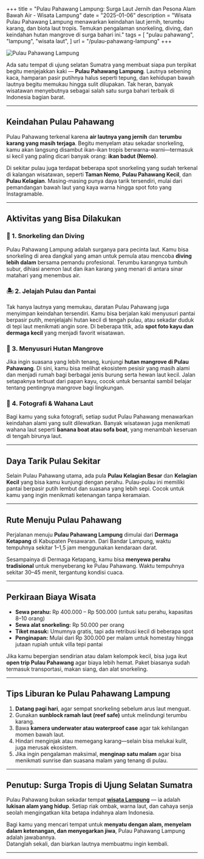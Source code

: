 +++
title = "Pulau Pahawang Lampung: Surga Laut Jernih dan Pesona Alam Bawah Air - Wisata Lampung"
date = "2025-01-06"
description = "Wisata Pulau Pahawang Lampung menawarkan keindahan laut jernih, terumbu karang, dan biota laut tropis. Temukan pengalaman snorkeling, diving, dan keindahan hutan mangrove di surga bahari ini."
tags = [
    "pulau pahawang",
    "lampung",
    "wisata laut",
]
url = "/pulau-pahawang-lampung"
+++

![Pulau Pahawang Lampung](/images/pulau-pahawang.webp)

Ada satu tempat di ujung selatan Sumatra yang membuat siapa pun terpikat begitu menjejakkan kaki — **Pulau Pahawang Lampung**. Lautnya sebening kaca, hamparan pasir putihnya halus seperti tepung, dan kehidupan bawah lautnya begitu memukau hingga sulit dilupakan. Tak heran, banyak wisatawan menyebutnya sebagai salah satu surga bahari terbaik di Indonesia bagian barat.

---

## Keindahan Pulau Pahawang

Pulau Pahawang terkenal karena **air lautnya yang jernih** dan **terumbu karang yang masih terjaga**. Begitu menyelam atau sekadar snorkeling, kamu akan langsung disambut ikan-ikan tropis berwarna-warni—termasuk si kecil yang paling dicari banyak orang: **ikan badut (Nemo)**.

Di sekitar pulau juga terdapat beberapa spot snorkeling yang sudah terkenal di kalangan wisatawan, seperti **Taman Nemo**, **Pulau Pahawang Kecil**, dan **Pulau Kelagian**. Masing-masing punya daya tarik tersendiri, mulai dari pemandangan bawah laut yang kaya warna hingga spot foto yang Instagramable.

---

## Aktivitas yang Bisa Dilakukan

### 🐠 1. Snorkeling dan Diving
Pulau Pahawang Lampung adalah surganya para pecinta laut. Kamu bisa snorkeling di area dangkal yang aman untuk pemula atau mencoba **diving lebih dalam** bersama pemandu profesional. Terumbu karangnya tumbuh subur, dihiasi anemon laut dan ikan karang yang menari di antara sinar matahari yang menembus air.

### 🏝️ 2. Jelajah Pulau dan Pantai
Tak hanya lautnya yang memukau, daratan Pulau Pahawang juga menyimpan keindahan tersendiri. Kamu bisa berjalan kaki menyusuri pantai berpasir putih, menjelajahi hutan kecil di tengah pulau, atau sekadar duduk di tepi laut menikmati angin sore. Di beberapa titik, ada **spot foto kayu dan dermaga kecil** yang menjadi favorit wisatawan.

### 🌿 3. Menyusuri Hutan Mangrove
Jika ingin suasana yang lebih tenang, kunjungi **hutan mangrove di Pulau Pahawang**. Di sini, kamu bisa melihat ekosistem pesisir yang masih alami dan menjadi rumah bagi berbagai jenis burung serta hewan laut kecil. Jalan setapaknya terbuat dari papan kayu, cocok untuk bersantai sambil belajar tentang pentingnya mangrove bagi lingkungan.

### 📸 4. Fotografi & Wahana Laut
Bagi kamu yang suka fotografi, setiap sudut Pulau Pahawang menawarkan keindahan alami yang sulit dilewatkan. Banyak wisatawan juga menikmati wahana laut seperti **banana boat atau sofa boat**, yang menambah keseruan di tengah birunya laut.

---

## Daya Tarik Pulau Sekitar

Selain Pulau Pahawang utama, ada pula **Pulau Kelagian Besar** dan **Kelagian Kecil** yang bisa kamu kunjungi dengan perahu. Pulau-pulau ini memiliki pantai berpasir putih lembut dan suasana yang lebih sepi. Cocok untuk kamu yang ingin menikmati ketenangan tanpa keramaian.

---

## Rute Menuju Pulau Pahawang

Perjalanan menuju **Pulau Pahawang Lampung** dimulai dari **Dermaga Ketapang** di Kabupaten Pesawaran. Dari Bandar Lampung, waktu tempuhnya sekitar 1–1,5 jam menggunakan kendaraan darat.  

Sesampainya di Dermaga Ketapang, kamu bisa **menyewa perahu tradisional** untuk menyeberang ke Pulau Pahawang. Waktu tempuhnya sekitar 30–45 menit, tergantung kondisi cuaca.

---

## Perkiraan Biaya Wisata

- **Sewa perahu:** Rp 400.000 – Rp 500.000 (untuk satu perahu, kapasitas 8–10 orang)  
- **Sewa alat snorkeling:** Rp 50.000 per orang  
- **Tiket masuk:** Umumnya gratis, tapi ada retribusi kecil di beberapa spot  
- **Penginapan:** Mulai dari Rp 300.000 per malam untuk homestay hingga jutaan rupiah untuk villa tepi pantai  

Jika kamu bepergian sendirian atau dalam kelompok kecil, bisa juga ikut **open trip Pulau Pahawang** agar biaya lebih hemat. Paket biasanya sudah termasuk transportasi, makan siang, dan alat snorkeling.

---

## Tips Liburan ke Pulau Pahawang Lampung

1. **Datang pagi hari**, agar sempat snorkeling sebelum arus laut menguat.  
2. Gunakan **sunblock ramah laut (reef safe)** untuk melindungi terumbu karang.  
3. Bawa **kamera underwater atau waterproof case** agar tak kehilangan momen bawah laut.  
4. Hindari menginjak atau memegang karang—selain bisa melukai kulit, juga merusak ekosistem.  
5. Jika ingin pengalaman maksimal, **menginap satu malam** agar bisa menikmati sunrise dan suasana malam yang tenang di pulau.

---

## Penutup: Surga Tropis di Ujung Selatan Sumatra

Pulau Pahawang bukan sekadar tempat [**wisata Lampung**](https://bearabc.net/tempat-wisata-lampung/) — ia adalah **lukisan alam yang hidup**. Setiap riak ombak, warna laut, dan cahaya senja seolah mengingatkan kita betapa indahnya alam Indonesia.  

Bagi kamu yang mencari tempat untuk **menyatu dengan alam, menyelam dalam ketenangan, dan menyegarkan jiwa**, Pulau Pahawang Lampung adalah jawabannya.  
Datanglah sekali, dan biarkan lautnya membuatmu ingin kembali.

---
